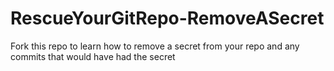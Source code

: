 # RescueYourGitRepo-RemoveASecret
Fork this repo to learn how to remove a secret from your repo and any commits that would have had the secret
